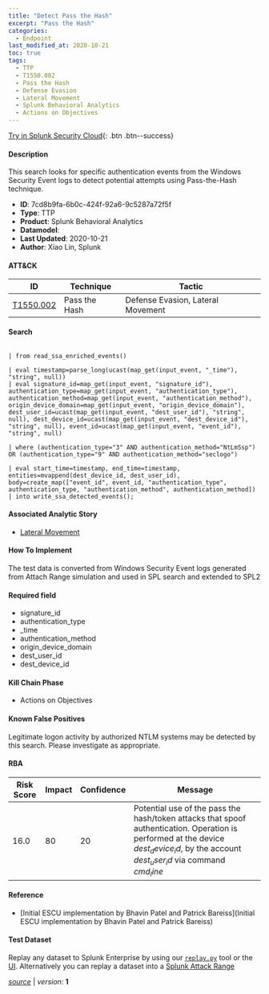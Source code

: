 ```yaml
---
title: "Detect Pass the Hash"
excerpt: "Pass the Hash"
categories:
  - Endpoint
last_modified_at: 2020-10-21
toc: true
tags:
  - TTP
  - T1550.002
  - Pass the Hash
  - Defense Evasion
  - Lateral Movement
  - Splunk Behavioral Analytics
  - Actions on Objectives
---
```




[Try in Splunk Security Cloud](https://www.splunk.com/en_us/cyber-security.html){: .btn .btn--success}

#### Description

This search looks for specific authentication events from the Windows Security Event logs to detect potential attempts using Pass-the-Hash technique.

- **ID**: 7cd8b9fa-6b0c-424f-92a6-9c5287a72f5f
- **Type**: TTP
- **Product**: Splunk Behavioral Analytics
- **Datamodel**: 
- **Last Updated**: 2020-10-21
- **Author**: Xiao Lin, Splunk


#### ATT&CK

| ID          | Technique   | Tactic       |
| ----------- | ----------- |--------------|
| [T1550.002](https://attack.mitre.org/techniques/T1550/002/) | Pass the Hash | Defense Evasion, Lateral Movement |


#### Search

```
 
| from read_ssa_enriched_events()

| eval timestamp=parse_long(ucast(map_get(input_event, "_time"), "string", null)) 
| eval signature_id=map_get(input_event, "signature_id"), authentication_type=map_get(input_event, "authentication_type"), authentication_method=map_get(input_event, "authentication_method"), origin_device_domain=map_get(input_event, "origin_device_domain"), dest_user_id=ucast(map_get(input_event, "dest_user_id"), "string", null), dest_device_id=ucast(map_get(input_event, "dest_device_id"), "string", null), event_id=ucast(map_get(input_event, "event_id"), "string", null)

| where (authentication_type="3" AND authentication_method="NtLmSsp") OR (authentication_type="9" AND authentication_method="seclogo")

| eval start_time=timestamp, end_time=timestamp, entities=mvappend(dest_device_id, dest_user_id), body=create_map(["event_id", event_id, "authentication_type", authentication_type, "authentication_method", authentication_method]) 
| into write_ssa_detected_events();
```

#### Associated Analytic Story
* [Lateral Movement](/stories/lateral_movement)


#### How To Implement
The test data is converted from Windows Security Event logs generated from Attach Range simulation and used in SPL search and extended to SPL2

#### Required field
* signature_id
* authentication_type
* _time
* authentication_method
* origin_device_domain
* dest_user_id
* dest_device_id


#### Kill Chain Phase
* Actions on Objectives


#### Known False Positives
Legitimate logon activity by authorized NTLM systems may be detected by this search. Please investigate as appropriate.



#### RBA

| Risk Score  | Impact      | Confidence   | Message      |
| ----------- | ----------- |--------------|--------------|
| 16.0 | 80 | 20 | Potential use of the pass the hash/token attacks that spoof authentication. Operation is performed at the device $dest_device_id$, by the account $dest_user_id$ via command $cmd_line$ |



#### Reference

* [Initial ESCU implementation by Bhavin Patel and Patrick Bareiss](Initial ESCU implementation by Bhavin Patel and Patrick Bareiss)



#### Test Dataset
Replay any dataset to Splunk Enterprise by using our [`replay.py`](https://github.com/splunk/attack_data#using-replaypy) tool or the [UI](https://github.com/splunk/attack_data#using-ui).
Alternatively you can replay a dataset into a [Splunk Attack Range](https://github.com/splunk/attack_range#replay-dumps-into-attack-range-splunk-server)




[*source*](https://github.com/splunk/security_content/tree/develop/detections/endpoint/detect_pass_the_hash.yml) \| *version*: **1**